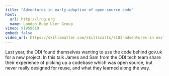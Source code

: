 ```yaml
---
title: "Adventures in early-adoption of open-source code"
host: 
  url: http://lrug.org
  name: London Ruby User Group
vimeo: 91959619
embed: false
video_url: https://skillsmatter.com/skillscasts/5181-adventures-in-early-adoption-of-open-source-code
---
```

Last year, the ODI found themselves wanting to use the code behind gov.uk for a new project. In this talk James and Sam from the ODI tech team share their experience of picking up a codebase which was open source, but never really designed for reuse, and what they learned along the way.
